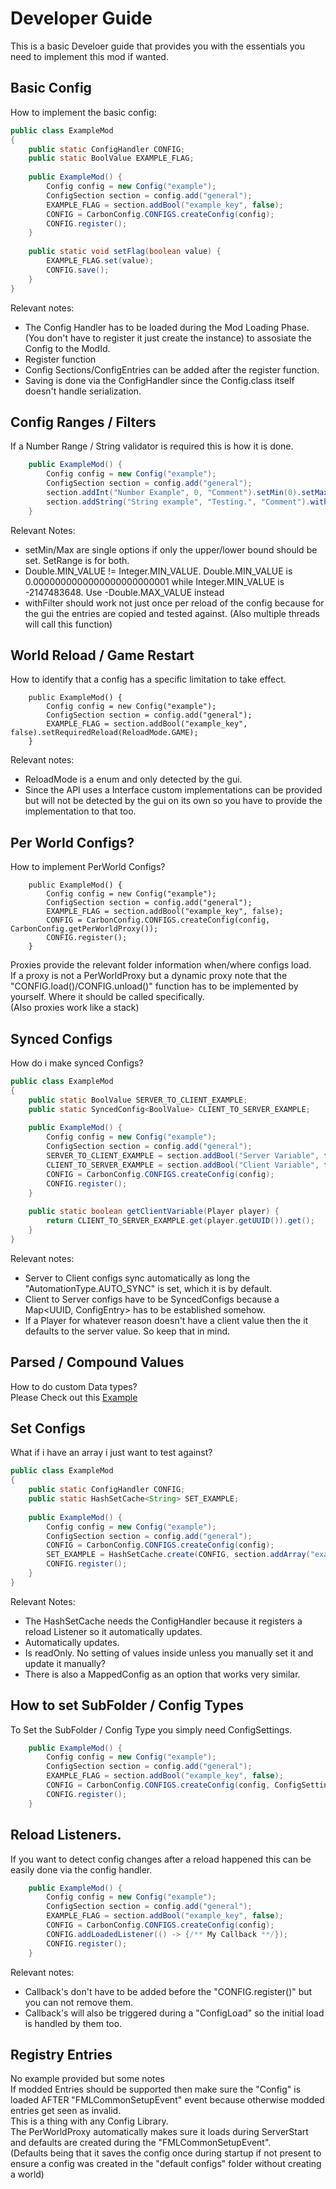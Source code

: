 # Developer Guide

This is a basic Develoer guide that provides you with the essentials you need to implement this mod if wanted.

## Basic Config

How to implement the basic config:

```java
public class ExampleMod
{
	public static ConfigHandler CONFIG;
	public static BoolValue EXAMPLE_FLAG;
	
	public ExampleMod() {
		Config config = new Config("example");
		ConfigSection section = config.add("general");
		EXAMPLE_FLAG = section.addBool("example_key", false);
		CONFIG = CarbonConfig.CONFIGS.createConfig(config);
		CONFIG.register();
	}
	
	public static void setFlag(boolean value) {
		EXAMPLE_FLAG.set(value);
		CONFIG.save();
	}
}
```
Relevant notes:    
- The Config Handler has to be loaded during the Mod Loading Phase. (You don't have to register it just create the instance) to assosiate the Config to the ModId.    
- Register function    
- Config Sections/ConfigEntries can be added after the register function.   
- Saving is done via the ConfigHandler since the Config.class itself doesn't handle serialization.    

## Config Ranges / Filters

If a Number Range / String validator is required this is how it is done.

```java
	public ExampleMod() {
		Config config = new Config("example");
		ConfigSection section = config.add("general");
		section.addInt("Number Example", 0, "Comment").setMin(0).setMax(24).setRange(0, 24);
		section.addString("String example", "Testing.", "Comment").withFilter(T -> T.contains("."));
	}
```
Relevant Notes:    
- setMin/Max are single options if only the upper/lower bound should be set. SetRange is for both.
- Double.MIN_VALUE != Integer.MIN_VALUE. Double.MIN_VALUE is 0.0000000000000000000000001 while Integer.MIN_VALUE is -2147483648. Use -Double.MAX_VALUE instead
- withFilter should work not just once per reload of the config because for the gui the entries are copied and tested against. (Also multiple threads will call this function)


## World Reload / Game Restart

How to identify that a config has a specific limitation to take effect.    

```
	public ExampleMod() {
		Config config = new Config("example");
		ConfigSection section = config.add("general");
		EXAMPLE_FLAG = section.addBool("example_key", false).setRequiredReload(ReloadMode.GAME);
	}
```
Relevant notes:    
- ReloadMode is a enum and only detected by the gui.    
- Since the API uses a Interface custom implementations can be provided but will not be detected by the gui on its own so you have to provide the implementation to that too.

## Per World Configs?

How to implement PerWorld Configs?

```
	public ExampleMod() {
		Config config = new Config("example");
		ConfigSection section = config.add("general");
		EXAMPLE_FLAG = section.addBool("example_key", false);
		CONFIG = CarbonConfig.CONFIGS.createConfig(config, CarbonConfig.getPerWorldProxy());
		CONFIG.register();
	}
```
Proxies provide the relevant folder information when/where configs load.    
If a proxy is not a PerWorldProxy but a dynamic proxy note that the "CONFIG.load()/CONFIG.unload()" function has to be implemented by yourself. Where it should be called specifically.    
(Also proxies work like a stack)    

## Synced Configs

How do i make synced Configs?

```java
public class ExampleMod
{
	public static BoolValue SERVER_TO_CLIENT_EXAMPLE;
	public static SyncedConfig<BoolValue> CLIENT_TO_SERVER_EXAMPLE;
	
	public ExampleMod() {
		Config config = new Config("example");
		ConfigSection section = config.add("general");
		SERVER_TO_CLIENT_EXAMPLE = section.addBool("Server Variable", false).setServerSynced();
		CLIENT_TO_SERVER_EXAMPLE = section.addBool("Client Variable", false).setClientSynced();
		CONFIG = CarbonConfig.CONFIGS.createConfig(config);
		CONFIG.register();
	}
	
	public static boolean getClientVariable(Player player) {
		return CLIENT_TO_SERVER_EXAMPLE.get(player.getUUID()).get();
	}
}
```
Relevant notes:    
- Server to Client configs sync automatically as long the "AutomationType.AUTO_SYNC" is set, which it is by default.
- Client to Server configs have to be SyncedConfigs because a Map<UUID, ConfigEntry> has to be established somehow. 
- If a Player for whatever reason doesn't have a client value then the it defaults to the server value. So keep that in mind.


## Parsed / Compound Values

How to do custom Data types?   
Please Check out this [Example](src/test/java/carbonconfiglib/examples/ParsedValueConfigExample.java)    

## Set Configs

What if i have an array i just want to test against?    

```java
public class ExampleMod
{
	public static ConfigHandler CONFIG;
	public static HashSetCache<String> SET_EXAMPLE;
	
	public ExampleMod() {
		Config config = new Config("example");
		ConfigSection section = config.add("general");
		CONFIG = CarbonConfig.CONFIGS.createConfig(config);
		SET_EXAMPLE = HashSetCache.create(CONFIG, section.addArray("example_key", new String[]{"minecraft:diamond", "minecraft:dirt"}));
		CONFIG.register();
	}
}
```
Relevant Notes:    
- The HashSetCache needs the ConfigHandler because it registers a reload Listener so it automatically updates.
- Automatically updates.
- Is readOnly. No setting of values inside unless you manually set it and update it manually?
- There is also a MappedConfig as an option that works very similar.


## How to set SubFolder / Config Types

To Set the SubFolder / Config Type you simply need ConfigSettings.

```java
	public ExampleMod() {
		Config config = new Config("example");
		ConfigSection section = config.add("general");
		EXAMPLE_FLAG = section.addBool("example_key", false);
		CONFIG = CarbonConfig.CONFIGS.createConfig(config, ConfigSettings.of().withType(ConfigType.SHARED).withSubFolder("mySubFolder"));
		CONFIG.register();
	}
```

## Reload Listeners.

If you want to detect config changes after a reload happened this can be easily done via the config handler.

```java
	public ExampleMod() {
		Config config = new Config("example");
		ConfigSection section = config.add("general");
		EXAMPLE_FLAG = section.addBool("example_key", false);
		CONFIG = CarbonConfig.CONFIGS.createConfig(config);
		CONFIG.addLoadedListener(() -> {/** My Callback **/});
		CONFIG.register();
	}
```
Relevant notes:    
- Callback's don't have to be added before the "CONFIG.register()" but you can not remove them.    
- Callback's will also be triggered during a "ConfigLoad" so the initial load is handled by them too. 

## Registry Entries    

No example provided but some notes    
If modded Entries should be supported then make sure the "Config" is loaded AFTER "FMLCommonSetupEvent" event because otherwise modded entries get seen as invalid.    
This is a thing with any Config Library.   
The PerWorldProxy automatically makes sure it loads during ServerStart and defaults are created during the "FMLCommonSetupEvent".   
(Defaults being that it saves the config once during startup if not present to ensure a config was created in the "default configs" folder without creating a world)     
